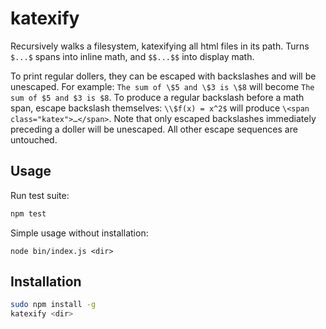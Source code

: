 # katexify

Recursively walks a filesystem, katexifying all html files in its path. Turns `$...$` spans into inline math, and `$$...$$` into display math.

To print regular dollers, they can be escaped with backslashes and will be unescaped. For example:
`The sum of \$5 and \$3 is \$8` will become `The sum of $5 and $3 is $8`. To produce a regular backslash before a math span, escape backslash themselves:
`\\$f(x) = x^2$` will produce `\<span class="katex">…</span>`. Note that only escaped backslashes immediately preceding a doller will be unescaped. All
other escape sequences are untouched.

## Usage

Run test suite:
```bash
npm test
```

Simple usage without installation:
```
node bin/index.js <dir>
```

## Installation

```bash
sudo npm install -g
katexify <dir>
```
